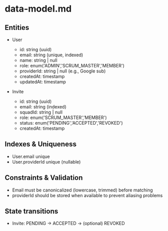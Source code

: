 # data-model.md

## Entities

- User
  - id: string (uuid)
  - email: string (unique, indexed)
  - name: string | null
  - role: enum('ADMIN','SCRUM_MASTER','MEMBER')
  - providerId: string | null (e.g., Google sub)
  - createdAt: timestamp
  - updatedAt: timestamp

- Invite
  - id: string (uuid)
  - email: string (indexed)
  - squadId: string | null
  - role: enum('SCRUM_MASTER','MEMBER')
  - status: enum('PENDING','ACCEPTED','REVOKED')
  - createdAt: timestamp

## Indexes & Uniqueness
- User.email unique
- User.providerId unique (nullable)

## Constraints & Validation
- Email must be canonicalized (lowercase, trimmed) before matching
- providerId should be stored when available to prevent aliasing problems

## State transitions
- Invite: PENDING -> ACCEPTED -> (optional) REVOKED
